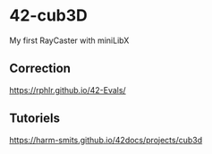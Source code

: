 # 42-cub3D
My first RayCaster with miniLibX

## Correction
https://rphlr.github.io/42-Evals/

## Tutoriels
https://harm-smits.github.io/42docs/projects/cub3d
